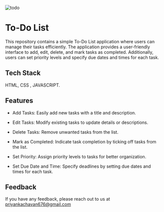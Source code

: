![todo](https://github.com/Priiiyaanka/To-do-list/assets/132838361/2fa3493f-9d26-48d4-b377-76688fa15790)


# To-Do List
This repository contains a simple To-Do List application where users can manage their tasks efficiently. The application provides a user-friendly interface to add, edit, delete, and mark tasks as completed. Additionally, users can set priority levels and specify due dates and times for each task.



## Tech Stack

HTML, CSS , JAVASCRIPT.


## Features

- Add Tasks: Easily add new tasks with a title and description.

- Edit Tasks: Modify existing tasks to update details or descriptions.

- Delete Tasks: Remove unwanted tasks from the list.

- Mark as Completed: Indicate task completion by ticking off tasks from the list.

- Set Priority: Assign priority levels to tasks for better organization.

- Set Due Date and Time: Specify deadlines by setting due dates and times for each task.


## Feedback

If you have any feedback, please reach out to us at priyankachavan676@gmail.com

